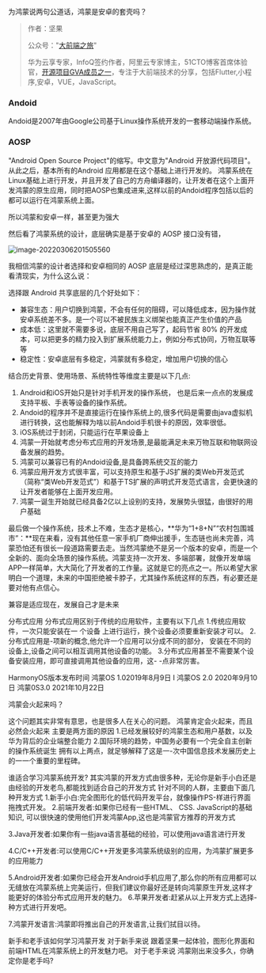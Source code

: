 为鸿蒙说两句公道话，鸿蒙是安卓的套壳吗？

> 作者：坚果
>
> 公众号："[大前端之旅](https://mp.weixin.qq.com/s/aJvihD4dzEJyOV3q6_Zeng)"
>
> 华为云享专家，InfoQ签约作者，阿里云专家博主，51CTO博客首席体验官，[开源项目GVA成员之一](https://www.gin-vue-admin.com/)，专注于大前端技术的分享，包括Flutter,小程序,安卓，VUE，JavaScript。

### Andoid

Andoid是2007年由Google公司基于Linux操作系统开发的一套移动端操作系统。

### AOSP

"Android Open Source Project"的缩写。中文意为"Android 开放源代码项目"。从此之后，基本所有的Android 应用都是在这个基础上进行开发的。
鸿蒙系统在Linux基础上进行开发，并且开发了自己的方舟编译器的，让开发者在这个上面开发鸿蒙的原生应用，同时把AOSP也集成进来,这样以前的Andoid程序包括以后的都可以运行在鸿蒙系统上面。

所以鸿蒙和安卓一样，甚至更为强大

然后看了鸿蒙系统的设计，底层确实是基于安卓的 AOSP 接口没有错，





![image-20220306201505560](https://luckly007.oss-cn-beijing.aliyuncs.com/images/image-20220306201505560.png)

我相信鸿蒙的设计者选择和安卓相同的 AOSP 底层是经过深思熟虑的，是真正能看清现实，为什么这么说：

选择跟 Android 共享底层的几个好处如下：

- 兼容生态：用户切换到鸿蒙，不会有任何的阻碍，可以降低成本，因为操作就安卓系统差不多。是一个可以不被民族主义绑架也能真正产生价值的产品
- 成本低：这里就不需要多说，底层不用自己写了，起码节省 80% 的开发成本，可以把更多的精力投入到扩展系统能力上，例如分布式协同，万物互联等等
- 稳定性：安卓底层有多稳定，鸿蒙就有多稳定，增加用户切换的信心



结合历史背景、使用场景、系统特性等维度主要是以下几点:

1. Android和iOS开始只是针对手机开发的操作系统， 也是后来一点点的发展成支持平板、手表等设备的操作系统。
2. Andoid的程序并不是直接运行在操作系统上的,很多代码是需要由java虚拟机进行转换，这也能解释为啥以前Andoid手机很卡的原因，效率很低。
3. iOS系统过于封闭，只能运行在苹果设备上
4. 鸿蒙一开始就考虑分布式应用的开发场景,是最能满足未来万物互联和物联网设备发展的趋势。
5. 鸿蒙可以兼容已有的Andoid设备,是具备跨系统交互的能力
6. 鸿蒙应用开发方式很丰富，可以支持原生和基于JS扩展的类Web开发范式（简称“类Web开发范式”）和基于TS扩展的声明式开发范式语言，会更快速的让开发者能够在上面开发应用。
7. 鸿蒙一诞生开始就已经具备2亿以上设别的支持，发展势头很猛，由很好的用户基础



最后做一个操作系统，技术上不难，生态才是核心，**华为“1+8+N”“农村包围城市”：**现在来看，没有其他任意一家手机厂商伸出援手，生态链也尚未完善，鸿蒙恐怕还有很长一段道路需要去走。当然鸿蒙绝不是另一个版本的安卓，而是一个全新的、面向全场景的操作系统。鸿蒙支持一次开发、多端部署，就像开发单端APP一样简单，大大简化了开发者的工作量。这就是它的亮点之一。所以希望大家明白一个道理，未来的中国拒绝被卡脖子，尤其操作系统这样的东西，有必要还是要对他有点信心。



兼容是适应现在，发展自己才是未来



分布式应用
分布式应用区别于传统的应用软件，主要有以下几点
1.传统应用软件，一次只能安装在一 个设备 上进行运行，换个设备必须要重新安装才可以。
2.分布式应用是-项新的概念,他允许一个应用可以分成不同的部分， 安装在不同的设备上,设备之间可以相互调用其他设备的功能。
3.分布式应用甚至不需要某个设备安装应用，即可直接调用其他设备的应用，这- -点非常厉害。

HarmonyOS版本发布时间
鸿蒙OS 1.02019年8月9日
I
鸿蒙OS 2.0 2020年9月10日
鸿蒙0S3.0 2021年10月22日



鸿蒙会火起来吗？

这个问题其实非常有意思，也是很多人在关心的问题。
鸿蒙肯定会火起来，而且必然会火起来
主要是两方面的原因
1.已经发展较好的鸿蒙生态和用户基数，以及华为背后的企业端整合能力
2.国际环境的趋势，中国务必要有一个完全自主创新的操作系统诞生
拥有以上两点，就足够解释了这是一-次中国信息技术发展历史上的一一个重要的里程碑。

谁适合学习鸿蒙系统开发?
其实鸿蒙的开发方式由很多种，无论你是新手小白还是由经验的开发老鸟,都能找到适合自己的开发方式
针对不同的人群，主要由下面几种开发方式
1.新手小白:完全图形化的低代码开发平台，就像操作PS-样进行界面拖拽式开发。
2.前端开发者:如果你已经有一些HTML、 CSS. JavaScript的基础知识, 可以很快速的使用他们开发鸿蒙App,这也是鸿蒙官方推荐的开发方式

3.Java开发者:如果你有一些java语言基础的经验，可以使用java语言进行开发

4.C/C++开发者:可以使用C/C++开发更多鸿蒙系统级别的应用，为鸿蒙扩展更多的应用能力

5.Android开发者:如果你已经会开发Android手机应用了,那么你的所有应用都可以无缝放在鸿蒙系统上完美运行，但我们建议你最好还是转向鸿蒙原生开发,这样才能更好的体验分布式应用开发的魅力。
6.苹果开发者:赶紧从以上开发方式上选择-种方式进行开发吧。

7.鸿蒙开发语言:鸿蒙即将推出自己的开发语言,让我们拭目以待。

新手和老手该如何学习鸿蒙开发
对于新手来说
跟着坚果一起体验，图形化界面和前端HTML在鸿蒙系统上的开发魅力吧。
对于老手来说
鸿蒙刚出来没多久，你确定你是老手吗?